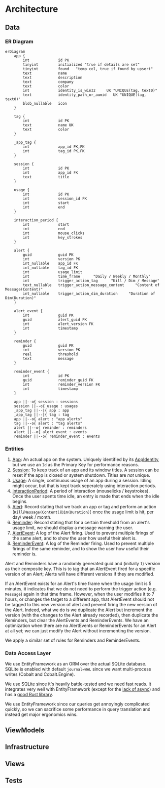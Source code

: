 # Architecture

## Data

### ER Diagram
```mermaid
erDiagram
    app {
        int             id PK
        tinyint         initialized "true if details are set"
        tinyint         found   "temp col, true if found by upsert"
        text            name
        text            description
        text            company
        text            color
        int             identity_is_win32     UK "UNIQUE(tag, text0)"
        text            identity_path_or_aumid   UK "UNIQUE(tag, text0)"
        blob_nullable   icon
    }

    tag {
        int             id PK
        text            name UK
        text            color
    }

    _app_tag {
        int             app_id PK,FK
        int             tag_id PK,FK
    }

    session {
        int             id PK
        int             app_id FK
        text            title
    }

    usage {
        int             id PK
        int             session_id FK
        int             start
        int             end
    }

    interaction_period {
        int             start
        int             end
        int             mouse_clicks
        int             key_strokes
    }

    alert {
        guid            guid PK
        int             version PK
        int_nullable    app_id FK
        int_nullable    tag_id FK
        int             usage_limit
        int             time_frame      "Daily / Weekly / Monthly"
        int             trigger_action_tag      "Kill / Dim / Message"
        text_nullable   trigger_action_message_content     "Content of Message(Content)"
        int_nullable    trigger_action_dim_duration     "Duration of Dim(Duration)"
    }

    alert_event {
        int             guid PK
        guid            alert_guid FK
        int             alert_version FK
        int             timestamp
    }

    reminder {
        guid            guid PK
        int             version PK
        real            threshold
        text            message
    }

    reminder_event {
        int             id PK
        guid            reminder_guid FK
        int             reminder_version FK
        int             timestamp
    }

    app ||--o{ session : sessions
    session ||--o{ usage : usages
    _app_tag ||--|{ app : app
    _app_tag ||--|{ tag : tag
    app ||--o{ alert : "app alerts"
    tag ||--o{ alert : "tag alerts"
    alert ||--o{ reminder : reminders
    alert ||--o{ alert_event : events
    reminder ||--o{ reminder_event : events
```

### Entities

1. [App](./src/Cobalt.Common.Data/Entities/App.cs): An actual app on the system. Uniquely identified by its [AppIdentity](./src/Cobalt.Common.Data/Entities/App.cs), but we use an `Id` as the Primary Key for performance reasons.
1. [Session](./src/Cobalt.Common.Data/Entities/Session.cs): To keep track of an app and its window titles. A session can be reset if the app is closed or system shutdown. Titles are _not_ unique.
1. [Usage](./src/Cobalt.Common.Data/Entities/Usage.cs): A single, continuous usage of an app during a session. Idling might occur, but that is kept track seperately using interaction periods.
1. [InteractionPeriod](./src/Cobalt.Common.Data/Entities/InteractionPeriod.cs): A period of interaction (mouselicks / keystrokes). Once the user spents time idle, an entry is made that ends when the idle begins.
1. [Alert](./src/Cobalt.Common.Data/Entities/Alert.cs): Record stating that we track an app or tag and perform an action (`Kill`/`Message(Content)`/`Dim(Duration)`) once the usage limit is hit, per day/ week / month.
1. [Reminder](./src/Cobalt.Common.Data/Entities/Reminder.cs): Record stating that for a certain threshold from an alert's usage limit, we should display a message warning the user.
1. [AlertEvent](./src/Cobalt.Common.Data/Entities/AlertEvent.cs): A log of the Alert firing. Used to prevent multiple firings of the same alert, and to show the user how useful their alert is.
1. [ReminderEvent](./src/Cobalt.Common.Data/Entities/ReminderEvent.cs): A log of the Reminder firing. Used to prevent multiple firings of the same reminder, and to show the user how useful their reminder is.

Alert and Reminders have a randomly generated guid and (initially `1`) version as their composite key. This is to tag that an
AlertEvent fired for a specific version of an Alert; Alerts will have different versions if they are modified.

If an AlertEvent exists for an Alert's time frame when the usage limit is 5 minutes, it indicates that we do not need to perform the trigger action (e.g. `Message`) again in that time frame.
However, when the user modifies it to 7 hours, or changes the target to a different app, that AlertEvent should not be tagged to this new version of alert and prevent firing the new version of the Alert.
Indeed, what we do is we duplicate the Alert but increment the version (with the changes to the Alert already recorded), then duplicate the Reminders, but clear the AlertEvents and ReminderEvents.
We have an optimization when there are no AlertEvents or ReminderEvents for an Alert at all yet; we can just modify the Alert without incrementing the version.

We apply a similar set of rules for Reminders and ReminderEvents.

### Data Access Layer
We use EntityFramework as an ORM over the actual SQLite database. SQLite is enabled
with default `journal=WAL` since we want multi-process writes (Cobalt and Cobalt.Engine).

We use SQLite since it's heavily battle-tested and we need fast reads. It integrates very well with EntityFramework (except for the [lack of async](https://learn.microsoft.com/en-us/dotnet/standard/data/sqlite/async))
and has a [good Rust library](https://github.com/rusqlite/rusqlite).

We use EntityFramework since our queries get annoyingly complicated quickly, so we can sacrifice some performance in query translation and instead get major ergonomics wins.

## ViewModels

## Infrastructure

## Views

## Tests
